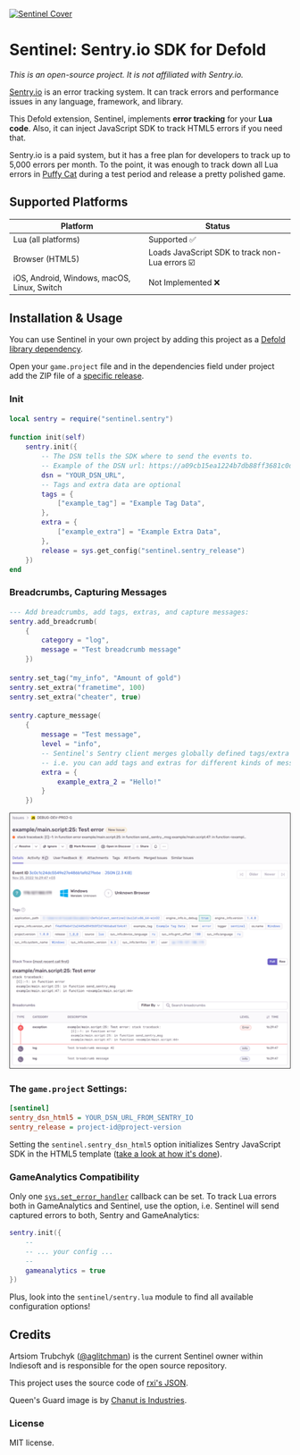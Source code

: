 [![Sentinel Cover](cover.jpg)](https://github.com/indiesoftby/defold-sentinel)

# Sentinel: Sentry.io SDK for Defold

*This is an open-source project. It is not affiliated with Sentry.io.*

[Sentry.io](https://sentry.io/) is an error tracking system. It can track errors and performance issues in any language, framework, and library.

This Defold extension, Sentinel, implements **error tracking** for your **Lua code**. Also, it can inject JavaScript SDK to track HTML5 errors if you need that.

Sentry.io is a paid system, but it has a free plan for developers to track up to 5,000 errors per month. To the point, it was enough to track down all Lua errors in [Puffy Cat](https://poki.com/en/g/puffy-cat) during a test period and release a pretty polished game.

## Supported Platforms

| Platform | Status |
| -------- | ------ |
| Lua (all platforms) | Supported ✅ |
| Browser (HTML5) | Loads JavaScript SDK to track non-Lua errors ☑️ |
| iOS, Android, Windows, macOS, Linux, Switch | Not Implemented ❌ |

## Installation & Usage

You can use Sentinel in your own project by adding this project as a [Defold library dependency](http://www.defold.com/manuals/libraries/).

Open your `game.project` file and in the dependencies field under project add the ZIP file of a [specific release](https://github.com/indiesoftby/defold-sentinel/releases).

### Init

```lua
local sentry = require("sentinel.sentry")

function init(self)
    sentry.init({
        -- The DSN tells the SDK where to send the events to.
        -- Example of the DSN url: https://a09cb15ea1224b7db88ff3681c0d574f@o43904.ingest.sentry.io/5395416
        dsn = "YOUR_DSN_URL",
        -- Tags and extra data are optional
        tags = {
            ["example_tag"] = "Example Tag Data",
        },
        extra = {
            ["example_extra"] = "Example Extra Data",
        },
        release = sys.get_config("sentinel.sentry_release")
    })
end
```

### Breadcrumbs, Capturing Messages

```lua
--- Add breadcrumbs, add tags, extras, and capture messages:
sentry.add_breadcrumb(
    {
        category = "log",
        message = "Test breadcrumb message"
    })

sentry.set_tag("my_info", "Amount of gold")
sentry.set_extra("frametime", 100)
sentry.set_extra("cheater", true)

sentry.capture_message(
    {
        message = "Test message",
        level = "info",
        -- Sentinel's Sentry client merges globally defined tags/extra with this data,
        -- i.e. you can add tags and extras for different kinds of messages and exceptions.
        extra = {
            example_extra_2 = "Hello!"
        }
    })
```

![Example Sentry Issue](example_sentry_issue.png)

### The `game.project` Settings:

```ini
[sentinel]
sentry_dsn_html5 = YOUR_DSN_URL_FROM_SENTRY_IO
sentry_release = project-id@project-version
```

Setting the `sentinel.sentry_dsn_html5` option initializes Sentry JavaScript SDK in the HTML5 template ([take a look at how it's done](https://github.com/indiesoftby/defold-sentinel/blob/main/sentinel/manifests/web/engine_template.html#L3)).

### GameAnalytics Compatibility

Only one [`sys.set_error_handler`](https://defold.com/ref/sys/#sys.set_error_handler:error_handler) callback can be set. To track Lua errors both in GameAnalytics and Sentinel, use the option, i.e. Sentinel will send captured errors to both, Sentry and GameAnalytics:

```lua
sentry.init({
    --
    -- ... your config ...
    --
    gameanalytics = true
})
```

Plus, look into the `sentinel/sentry.lua` module to find all available configuration options!

## Credits

Artsiom Trubchyk ([@aglitchman](https://github.com/aglitchman)) is the current Sentinel owner within Indiesoft and is responsible for the open source repository.

This project uses the source code of [rxi's JSON](https://github.com/rxi/json.lua). 

Queen's Guard image is by [Chanut is Industries](https://thenounproject.com/chanut-is/).

### License

MIT license.
